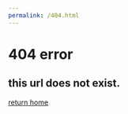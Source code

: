 ```yaml
---
permalink: /404.html
---
```

[Comment]: <> (im here to fix titling error \owo/)
# 404 error
## this url does not exist.

<p><a href="https://ech0by.github.io">return home</a></p>